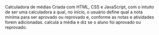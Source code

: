 Calculadora de médias
Criada com HTML, CSS e JavaScript, com o intuito de ser uma calculadora a qual, no início, o usuário define qual a nota miníma para ser aprovado ou reprovado e, conforme as notas e atividades forem adicionadas. calcula a média e diz se o aluno foi aprovado ou reprovado.
